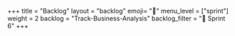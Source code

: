 +++
title = "Backlog"
layout = "backlog"
emoji= "🥞"
menu_level = ["sprint"]
weight = 2
backlog = "Track-Business-Analysis"
backlog_filter = "📅 Sprint 6"
+++
